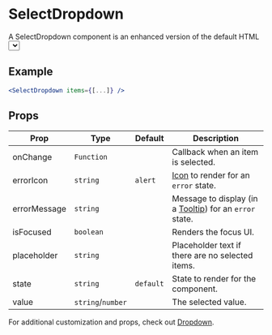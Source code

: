 # SelectDropdown

A SelectDropdown component is an enhanced version of the default HTML <select> with a stylized menu UI. It differs from the [Select](../Select) component as it uses [Dropdown](../Dropdown/V2/docs/Dropdown.md) for it's UI interactions.

## Example

```jsx
<SelectDropdown items={[...]} />
```

## Props

| Prop         | Type              | Default   | Description                                                           |
| ------------ | ----------------- | --------- | --------------------------------------------------------------------- |
| onChange     | `Function`        |           | Callback when an item is selected.                                    |
| errorIcon    | `string`          | `alert`   | [Icon](../Icon) to render for an `error` state.                       |
| errorMessage | `string`          |           | Message to display (in a [Tooltip](../Tooltip)) for an `error` state. |
| isFocused    | `boolean`         |           | Renders the focus UI.                                                 |
| placeholder  | `string`          |           | Placeholder text if there are no selected items.                      |
| state        | `string`          | `default` | State to render for the component.                                    |
| value        | `string`/`number` |           | The selected value.                                                   |

For additional customization and props, check out [Dropdown](../Dropdown/V2/docs/Dropdown.md).
